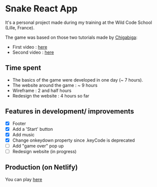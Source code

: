 # Snake React App

It's a personal project made during my training at the Wild Code School (Lille, France).

The game was based on those two tutorials made by [Chigabiga](https://www.youtube.com/channel/UCq6R-ZK8bRI3jzWLUuw03Uw):

- First video : [here](https://www.youtube.com/watch?v=-oOgsGP3t5o)
- Second video : [here](https://www.youtube.com/watch?v=lgK7OTdT-eo)

## Time spent

- The basics of the game were developed in one day (~ 7 hours).
- The website around the game : ~ 9 hours
- Wireframe : 2 and half hours
- Redesign the website : 4 hours so far

## Features in development/ improvements

- [x] Footer
- [x] Add a 'Start' button
- [x] Add music
- [x] Change onkeydown property since .keyCode is deprecated
- [ ] Add "game over" pop up
- [ ] Redesign website (in progress)

## Production (on Netlify)

You can play [here](https://nervous-leakey-752015.netlify.app)
